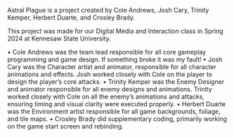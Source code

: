 Astral Plague is a project created by Cole Andrews, Josh Cary, Trinity Kemper, Herbert Duarte, and Crosley Brady. 

This project was made for our Digital Media and Interaction class in Spring 2024 at Kennesaw State University. 

•	Cole Andrews was the team lead responsible for all core gameplay programming and game design. If something broke it was my fault! 
•	Josh Cary was the Character artist and animator, responsible for all character animations and effects. Josh worked closely with Cole on the player to design the player’s core attacks. 
•	Trinity Kemper was the Enemy Designer and animator responsible for all enemy designs and animations. Trinity worked closely with Cole on all the enemy’s animations and attacks, ensuring timing and visual clarity were executed properly. 
•	Herbert Duarte was the Environment artist responsible for all game backgrounds, foliage, and tile maps. 
•	Crosley Brady did supplementary coding, primarily working on the game start screen and rebinding. 

